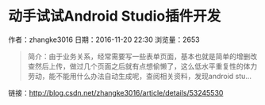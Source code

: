# 动手试试Android Studio插件开发
作者：zhangke3016
日期：2016-11-20 22:30
浏览量：2653
> 简介：由于业务关系，经常需要写一些表单页面，基本也就是简单的增删改查然后上传，做过几个页面之后就有点想偷懒了，这么低水平重复性的体力劳动，能不能用什么办法自动生成呢，查阅相关资料，发现android stu...

 链接：http://blog.csdn.net/zhangke3016/article/details/53245530
